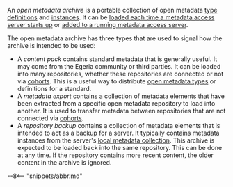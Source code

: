 <!-- SPDX-License-Identifier: CC-BY-4.0 -->
<!-- Copyright Contributors to the Egeria project. -->


An *open metadata archive* is a portable collection of open metadata [type definitions](/introduction/key-concepts/#metadata-types) and [instances](/introduction/key-concepts/#metadata-instances).  It can be [loaded each time a metadata access server starts up](/guides/admin/servers/configuring-a-metadata-access-store/#configure-metadata-to-load-on-startup) or [added to a running metadata access server](/guides/operations/adding-archive-to-running-server).

The open metadata archive has three types that are used to signal how the archive is intended to be used:

- A *content pack* contains standard metadata that is generally useful. It may come from the Egeria community or third parties.  It can be loaded into many repositories, whether these repositories are connected or not via [cohorts](/concepts/cohort-member).  This is a useful way to distribute [open metadata types](/types) or definitions for a standard.
- A *metadata export* contains a collection of metadata elements that have been extracted from a specific open metadata repository to load into another. It is used to transfer metadata between repositories that are not connected via [cohorts](/concepts/cohort-member).
- A *repository backup* contains a collection of metadata elements  that is intended to act as a backup for a server.  It typically contains metadata instances from the server's [local metadata collection](/concepts/metadata-collection). This archive is expected to be loaded back into the same repository.  This can be done at any time.  If the repository contains more recent content, the older content in the archive is ignored.


--8<-- "snippets/abbr.md"
